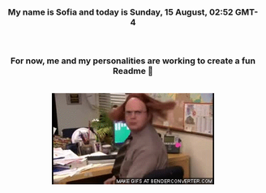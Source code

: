 


<div align="center">
<h3 >My name is Sofia and today is Sunday, 15 August, 02:52 GMT-4</h3><br>
<h3 >For now, me and my personalities are working to create a fun Readme 👋
</h3><br>
<img src='img/dwight.gif' alt='working...'/>
</div>
